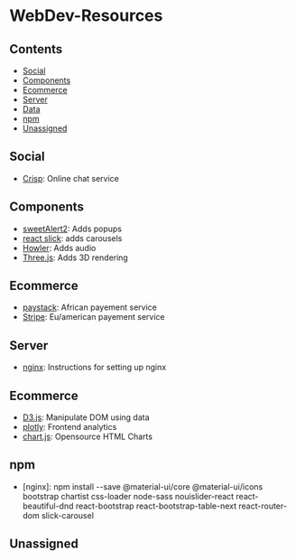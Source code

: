 # WebDev-Resources

## Contents

- [Social](#social)
- [Components](#components)
- [Ecommerce](#ecommerce)
- [Server](#server)
- [Data](#data)
- [npm](#npm)
- [Unassigned](#unassigned)

## Social
* [Crisp](https://github.com/crisp-im?language=javascript): Online chat service

## Components
* [sweetAlert2](https://sweetalert2.github.io/): Adds popups
* [react slick](https://react-slick.neostack.com/): adds carousels
* [Howler](https://howlerjs.com/): Adds audio
* [Three.js](https://threejs.org/): Adds 3D rendering

## Ecommerce
* [paystack](https://paystack.com/docs/): African payement service
* [Stripe](https://stripe.com/docs/api): Eu/american payement service

## Server
* [nginx](https://gist.github.com/bradtraversy/cd90d1ed3c462fe3bddd11bf8953a896): Instructions for setting up nginx

## Ecommerce
* [D3.js](https://d3js.org/): Manipulate DOM using data
* [plotly](https://plotly.com/): Frontend analytics
* [chart.js](https://www.chartjs.org/): Opensource HTML Charts

## npm
* [nginx]: npm install --save @material-ui/core @material-ui/icons bootstrap chartist css-loader node-sass nouislider-react react-beautiful-dnd react-bootstrap react-bootstrap-table-next react-router-dom slick-carousel

## Unassigned

